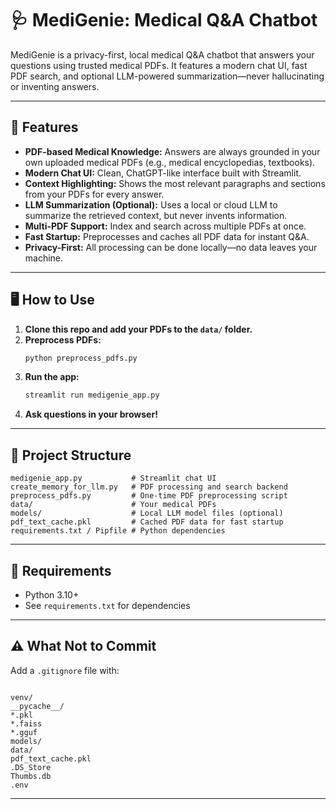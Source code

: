 # 🩺 MediGenie: Medical Q&A Chatbot

MediGenie is a privacy-first, local medical Q&A chatbot that answers your questions using trusted medical PDFs. It features a modern chat UI, fast PDF search, and optional LLM-powered summarization—never hallucinating or inventing answers.

---

## 🚀 Features

- **PDF-based Medical Knowledge:** Answers are always grounded in your own uploaded medical PDFs (e.g., medical encyclopedias, textbooks).
- **Modern Chat UI:** Clean, ChatGPT-like interface built with Streamlit.
- **Context Highlighting:** Shows the most relevant paragraphs and sections from your PDFs for every answer.
- **LLM Summarization (Optional):** Uses a local or cloud LLM to summarize the retrieved context, but never invents information.
- **Multi-PDF Support:** Index and search across multiple PDFs at once.
- **Fast Startup:** Preprocesses and caches all PDF data for instant Q&A.
- **Privacy-First:** All processing can be done locally—no data leaves your machine.

---

## 🖥️ How to Use

1. **Clone this repo and add your PDFs to the `data/` folder.**
2. **Preprocess PDFs:**
   ```bash
   python preprocess_pdfs.py
   ```
3. **Run the app:**
   ```bash
   streamlit run medigenie_app.py
   ```
4. **Ask questions in your browser!**

---

## 📁 Project Structure

```
medigenie_app.py           # Streamlit chat UI
create_memory_for_llm.py   # PDF processing and search backend
preprocess_pdfs.py         # One-time PDF preprocessing script
data/                      # Your medical PDFs
models/                    # Local LLM model files (optional)
pdf_text_cache.pkl         # Cached PDF data for fast startup
requirements.txt / Pipfile # Python dependencies
```

---

## 📝 Requirements

- Python 3.10+
- See `requirements.txt` for dependencies

---

## ⚠️ What Not to Commit

Add a `.gitignore` file with:
```

venv/
__pycache__/
*.pkl
*.faiss
*.gguf
models/
data/
pdf_text_cache.pkl
.DS_Store
Thumbs.db
.env

```

---


 
